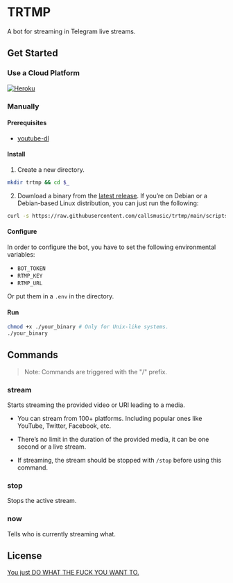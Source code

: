 # TRTMP

A bot for streaming in Telegram live streams.

## Get Started

### Use a Cloud Platform

[![Heroku](https://www.herokucdn.com/deploy/button.svg)](https://heroku.com/deploy?template=https://github.com/Babachod/trtmp)

### Manually

#### Prerequisites

- [youtube-dl](http://ytdl-org.github.io/youtube-dl/)

#### Install

1. Create a new directory.

```bash
mkdir trtmp && cd $_
```

2. Download a binary from the
   [latest release](https://github.com/callsmusic/trtmp/releases/latest). If
   you’re on Debian or a Debian-based Linux distribution, you can just run the
   following:

```bash
curl -s https://raw.githubusercontent.com/callsmusic/trtmp/main/scripts/install.debian.sh | bash
```

#### Configure

In order to configure the bot, you have to set the following environmental
variables:

- `BOT_TOKEN`
- `RTMP_KEY`
- `RTMP_URL`

Or put them in a `.env` in the directory.

#### Run

```bash
chmod +x ./your_binary # Only for Unix-like systems.
./your_binary
```

## Commands

> Note: Commands are triggered with the "/" prefix.

### stream

Starts streaming the provided video or URI leading to a media.

- You can stream from 100+ platforms. Including popular ones like YouTube,
  Twitter, Facebook, etc.

- There’s no limit in the duration of the provided media, it can be one second
  or a live stream.

- If streaming, the stream should be stopped with `/stop` before using this
  command.

### stop

Stops the active stream.

### now

Tells who is currently streaming what.

## License

[You just DO WHAT THE FUCK YOU WANT TO.](./LICENSE)
